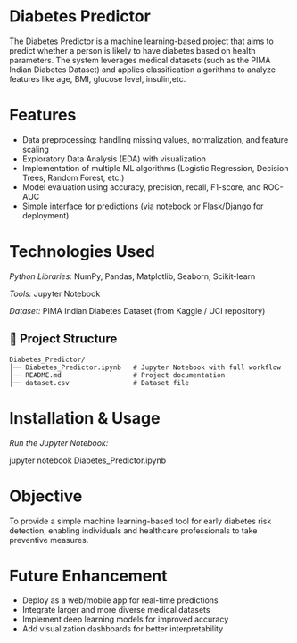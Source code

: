 # Diabetes Predictor
The Diabetes Predictor is a machine learning-based project that aims to predict whether a person is likely to have diabetes based on health parameters. The system leverages medical datasets (such as the PIMA Indian Diabetes Dataset) and applies classification algorithms to analyze features like age, BMI, glucose level, insulin,etc.

# Features
- Data preprocessing: handling missing values, normalization, and feature scaling
- Exploratory Data Analysis (EDA) with visualization
- Implementation of multiple ML algorithms (Logistic Regression, Decision Trees, Random Forest, etc.)
- Model evaluation using accuracy, precision, recall, F1-score, and ROC-AUC
- Simple interface for predictions (via notebook or Flask/Django for deployment)

# Technologies Used

_Python Libraries:_ NumPy, Pandas, Matplotlib, Seaborn, Scikit-learn

_Tools:_ Jupyter Notebook

_Dataset:_ PIMA Indian Diabetes Dataset (from Kaggle / UCI repository)

## 📂 Project Structure
```
Diabetes_Predictor/
│── Diabetes_Predictor.ipynb   # Jupyter Notebook with full workflow
│── README.md                  # Project documentation
│── dataset.csv                # Dataset file
```


# Installation & Usage
_Run the Jupyter Notebook:_

jupyter notebook Diabetes_Predictor.ipynb

# Objective
To provide a simple machine learning-based tool for early diabetes risk detection, enabling individuals and healthcare professionals to take preventive measures.

# Future Enhancement
- Deploy as a web/mobile app for real-time predictions
- Integrate larger and more diverse medical datasets
- Implement deep learning models for improved accuracy
- Add visualization dashboards for better interpretability
